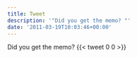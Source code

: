 ```yaml
---
title: Tweet
description: '"Did you get the memo? "'
date: '2011-03-19T10:03:46+00:00'
---
```

Did you get the memo? 
      {{< tweet 0 0 >}}
    
